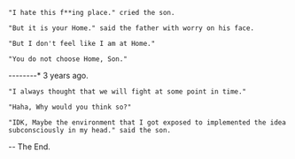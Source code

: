     "I hate this f**ing place." cried the son. 

    "But it is your Home." said the father with worry on his face.

    "But I don't feel like I am at Home."

    "You do not choose Home, Son."

--------* 3 years ago.

    "I always thought that we will fight at some point in time."

    "Haha, Why would you think so?"

    "IDK, Maybe the environment that I got exposed to implemented the idea subconsciously in my head." said the son.

-- The End.